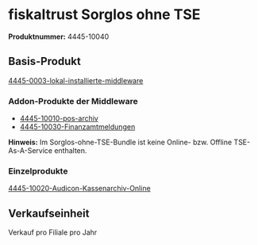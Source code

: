# fiskaltrust Sorglos ohne TSE

**Produktnummer:** 4445-10040

## Basis-Produkt

[4445-0003-lokal-installierte-middleware](../compliance-as-a-service/produkte/4445-0003-lokal-installierte-middleware.md) 

### Addon-Produkte der Middleware

-  [4445-10010-pos-archiv](../revisionssichere-daten-as-a-service/produkte/4445-100XX-pos-archiv.md) 
- [4445-10030-Finanzamtmeldungen](../compliance-as-a-service/produkte/4445-100XX-Finanzamtsmeldungen.md) 

**Hinweis:** Im Sorglos-ohne-TSE-Bundle ist keine Online- bzw. Offline TSE-As-A-Service enthalten.

### Einzelprodukte

[4445-10020-Audicon-Kassenarchiv-Online](../revisionssichere-daten-as-a-service/produkte/4445-10020-Audicon-Kassenarchiv-Online.md) 

## Verkaufseinheit

Verkauf pro Filiale pro Jahr